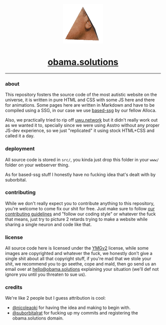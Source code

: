 <div align="center">
	<img src="src/ast/obamaReadme.gif" alt="Look at this handsome man, how he spins after being painfully tortured and turned into a prism! (also fuck you, let me load a 318k gif of Hi-Res Obama Prism spinning)">
	<h1><a href="https://obama.solutions">obama.solutions</a></h1>
</div>

---

### about

This repository fosters the source code of the most autistic website on the universe, it is written in pure HTML and CSS with some JS here and there for animations. Some pages here are written in Markdown and have to be compiled using a SSG, in our case we use [based-ssg](https://github.com/alloca123/based-ssg) by our fellow Alloca.

Also, we practically tried to rip off [uwu.network](https://uwu.network) but it didn't really work out as we wanted it to, specially since we were using Asstro without any proper JS-dev experience, so we just "replicated" it using stock HTML+CSS and called it a day.

### deployment

All source code is stored in `src/`, you kinda just drop this folder in your `www/` folder on your webserver thing.

As for based-ssg stuff I honestly have no fucking idea that's dealt with by suborbital.

### contributing

While we don't really expect you to contribute anything to this repository, you're welcome to come fix our shit for free. Just make sure to follow [our contributing guidelines](http://krisp.sdf.org/contributing.html) and "follow our coding style" or whatever the fuck that means, just try to picture 2 retards trying to make a website while sharing a single neuron and code like that.

### license

All source code here is licensed under the [YMGv2](https://github.com/citizensixtynine/ymg-v2) license, while some images are copyrighted and whatever the fuck, we honestly don't give a single shit about all that copyright stuff, if you're mad that we stole your shit, we recommend you to go seethe, cope and mald, then go send us an email over at <hello@obama.solutions> explaining your situation (we'll def not ignore you until you threaten to sue us).

### credits

We're like 2 people but I guess attribution is cool:
- [@nicoleaoki](https://github.com/nicoleaoki) for having the idea and making to begin with.
- [@suborbitalrat](https://github.com/suborbitalrat) for fucking up my commits and registering the obama.solutions domain.